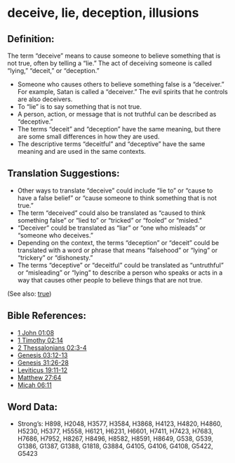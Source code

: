 # deceive, lie, deception, illusions

## Definition:

The term “deceive” means to cause someone to believe something that is not true, often by telling a “lie.” The act of deceiving someone is called “lying,” “deceit,” or “deception.”

* Someone who causes others to believe something false is a “deceiver.” For example, Satan is called a “deceiver.” The evil spirits that he controls are also deceivers.
* To “lie” is to say something that is not true.
* A person, action, or message that is not truthful can be described as “deceptive.”
* The terms “deceit” and “deception” have the same meaning, but there are some small differences in how they are used.
* The descriptive terms “deceitful” and “deceptive” have the same meaning and are used in the same contexts.

## Translation Suggestions:

* Other ways to translate “deceive” could include “lie to” or “cause to have a false belief” or “cause someone to think something that is not true.”
* The term “deceived” could also be translated as “caused to think something false” or “lied to” or “tricked” or “fooled” or “misled.”
* “Deceiver” could be translated as “liar” or “one who misleads” or “someone who deceives.”
* Depending on the context, the terms “deception” or “deceit” could be translated with a word or phrase that means “falsehood” or “lying” or “trickery” or “dishonesty.”
* The terms “deceptive” or “deceitful” could be translated as “untruthful” or “misleading” or “lying” to describe a person who speaks or acts in a way that causes other people to believe things that are not true.

(See also: [true](../kt/true.md))

## Bible References:

* [1 John 01:08](rc://en/tn/help/1jn/01/08)
* [1 Timothy 02:14](rc://en/tn/help/1ti/02/14)
* [2 Thessalonians 02:3-4](rc://en/tn/help/2th/02/03)
* [Genesis 03:12-13](rc://en/tn/help/gen/03/12)
* [Genesis 31:26-28](rc://en/tn/help/gen/31/26)
* [Leviticus 19:11-12](rc://en/tn/help/lev/19/11)
* [Matthew 27:64](rc://en/tn/help/mat/27/64)
* [Micah 06:11](rc://en/tn/help/mic/06/11)

## Word Data:

* Strong’s: H898, H2048, H3577, H3584, H3868, H4123, H4820, H4860, H5230, H5377, H5558, H6121, H6231, H6601, H7411, H7423, H7683, H7686, H7952, H8267, H8496, H8582, H8591, H8649, G538, G539, G1386, G1387, G1388, G1818, G3884, G4105, G4106, G4108, G5422, G5423
